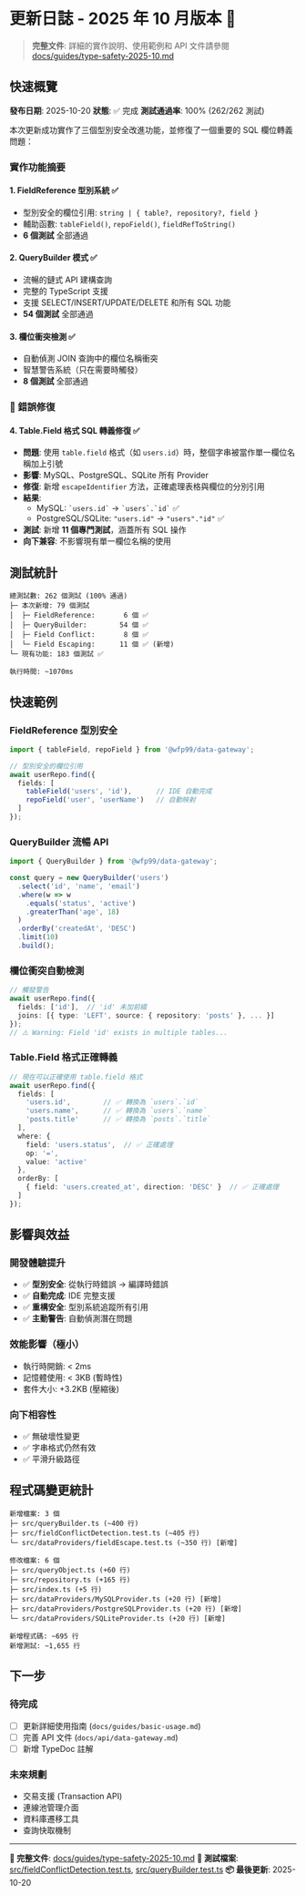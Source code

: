 # 更新日誌 - 2025 年 10 月版本 🎉

> **完整文件**: 詳細的實作說明、使用範例和 API 文件請參閱 [docs/guides/type-safety-2025-10.md](./docs/guides/type-safety-2025-10.md)

## 快速概覽

**發布日期**: 2025-10-20
**狀態**: ✅ 完成
**測試通過率**: 100% (262/262 測試)

本次更新成功實作了三個型別安全改進功能，並修復了一個重要的 SQL 欄位轉義問題：

### 實作功能摘要

#### 1. FieldReference 型別系統 ✅
- 型別安全的欄位引用: `string | { table?, repository?, field }`
- 輔助函數: `tableField()`, `repoField()`, `fieldRefToString()`
- **6 個測試** 全部通過

#### 2. QueryBuilder 模式 ✅
- 流暢的鏈式 API 建構查詢
- 完整的 TypeScript 支援
- 支援 SELECT/INSERT/UPDATE/DELETE 和所有 SQL 功能
- **54 個測試** 全部通過

#### 3. 欄位衝突檢測 ✅
- 自動偵測 JOIN 查詢中的欄位名稱衝突
- 智慧警告系統（只在需要時觸發）
- **8 個測試** 全部通過

### 🐛 錯誤修復

#### 4. Table.Field 格式 SQL 轉義修復 ✅
- **問題**: 使用 `table.field` 格式（如 `users.id`）時，整個字串被當作單一欄位名稱加上引號
- **影響**: MySQL、PostgreSQL、SQLite 所有 Provider
- **修復**: 新增 `escapeIdentifier` 方法，正確處理表格與欄位的分別引用
- **結果**:
  - MySQL: `` `users.id` `` → `` `users`.`id` `` ✅
  - PostgreSQL/SQLite: `"users.id"` → `"users"."id"` ✅
- **測試**: 新增 **11 個專門測試**，涵蓋所有 SQL 操作
- **向下兼容**: 不影響現有單一欄位名稱的使用

## 測試統計

```
總測試數: 262 個測試 (100% 通過)
├─ 本次新增: 79 個測試
│  ├─ FieldReference:       6 個 ✅
│  ├─ QueryBuilder:        54 個 ✅
│  ├─ Field Conflict:       8 個 ✅
│  └─ Field Escaping:      11 個 ✅ (新增)
└─ 現有功能: 183 個測試 ✅

執行時間: ~1070ms
```

## 快速範例

### FieldReference 型別安全
```typescript
import { tableField, repoField } from '@wfp99/data-gateway';

// 型別安全的欄位引用
await userRepo.find({
  fields: [
    tableField('users', 'id'),      // IDE 自動完成
    repoField('user', 'userName')   // 自動映射
  ]
});
```

### QueryBuilder 流暢 API
```typescript
import { QueryBuilder } from '@wfp99/data-gateway';

const query = new QueryBuilder('users')
  .select('id', 'name', 'email')
  .where(w => w
    .equals('status', 'active')
    .greaterThan('age', 18)
  )
  .orderBy('createdAt', 'DESC')
  .limit(10)
  .build();
```

### 欄位衝突自動檢測
```typescript
// 觸發警告
await userRepo.find({
  fields: ['id'],  // 'id' 未加前綴
  joins: [{ type: 'LEFT', source: { repository: 'posts' }, ... }]
});
// ⚠️ Warning: Field 'id' exists in multiple tables...
```

### Table.Field 格式正確轉義
```typescript
// 現在可以正確使用 table.field 格式
await userRepo.find({
  fields: [
    'users.id',        // ✅ 轉換為 `users`.`id`
    'users.name',      // ✅ 轉換為 `users`.`name`
    'posts.title'      // ✅ 轉換為 `posts`.`title`
  ],
  where: {
    field: 'users.status',  // ✅ 正確處理
    op: '=',
    value: 'active'
  },
  orderBy: [
    { field: 'users.created_at', direction: 'DESC' }  // ✅ 正確處理
  ]
});
```

## 影響與效益

### 開發體驗提升
- ✅ **型別安全**: 從執行時錯誤 → 編譯時錯誤
- ✅ **自動完成**: IDE 完整支援
- ✅ **重構安全**: 型別系統追蹤所有引用
- ✅ **主動警告**: 自動偵測潛在問題

### 效能影響（極小）
- 執行時開銷: < 2ms
- 記憶體使用: < 3KB (暫時性)
- 套件大小: +3.2KB (壓縮後)

### 向下相容性
- ✅ 無破壞性變更
- ✅ 字串格式仍然有效
- ✅ 平滑升級路徑

## 程式碼變更統計

```
新增檔案: 3 個
├─ src/queryBuilder.ts (~400 行)
├─ src/fieldConflictDetection.test.ts (~405 行)
└─ src/dataProviders/fieldEscape.test.ts (~350 行) [新增]

修改檔案: 6 個
├─ src/queryObject.ts (+60 行)
├─ src/repository.ts (+165 行)
├─ src/index.ts (+5 行)
├─ src/dataProviders/MySQLProvider.ts (+20 行) [新增]
├─ src/dataProviders/PostgreSQLProvider.ts (+20 行) [新增]
└─ src/dataProviders/SQLiteProvider.ts (+20 行) [新增]

新增程式碼: ~695 行
新增測試: ~1,655 行
```

## 下一步

### 待完成
- [ ] 更新詳細使用指南 (`docs/guides/basic-usage.md`)
- [ ] 完善 API 文件 (`docs/api/data-gateway.md`)
- [ ] 新增 TypeDoc 註解

### 未來規劃
- 交易支援 (Transaction API)
- 連線池管理介面
- 資料庫遷移工具
- 查詢快取機制

---

**📖 完整文件**: [docs/guides/type-safety-2025-10.md](./docs/guides/type-safety-2025-10.md)
**🧪 測試檔案**: [src/fieldConflictDetection.test.ts](./src/fieldConflictDetection.test.ts), [src/queryBuilder.test.ts](./src/queryBuilder.test.ts)
**📦 最後更新**: 2025-10-20
